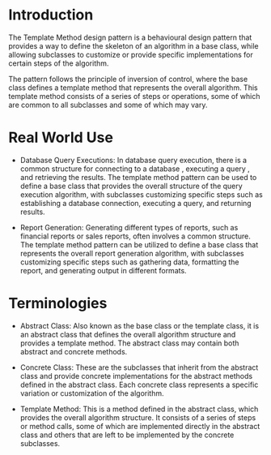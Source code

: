 # Introduction

The Template Method design pattern is a behavioural design pattern that provides a way to define the skeleton of an algorithm in a base class, while allowing subclasses to customize or provide specific implementations for certain steps of the algorithm.

The pattern follows the principle of inversion of control, where the base class defines a template method that represents the overall algorithm. This template method consists of a series of steps or operations, some of which are common to all subclasses and some of which may vary.

# Real World Use

- Database Query Executions: In database query execution, there is a common structure for connecting to a database , executing a query , and retrieving the results. The template method pattern can be used to define a base class that provides  the overall structure
of the query execution algorithm, with subclasses customizing specific steps such as establishing a database connection, executing a query, and returning results.

- Report Generation: Generating different types of reports, such as financial reports or sales reports, often involves a common structure. The template method pattern can be utilized to define a base class that represents the overall report generation algorithm, with subclasses customizing specific steps such as gathering data, formatting the report, and generating output in different formats.

# Terminologies

- Abstract Class: Also known as the base class or the template class, it is an abstract class that defines the overall algorithm structure and provides a template method. The abstract class may contain both abstract and concrete methods.

- Concrete Class: These are the subclasses that inherit from the abstract class and provide concrete implementations for the abstract methods defined in the abstract class. Each concrete class represents a specific variation or customization of the algorithm.

- Template Method: This is a method defined in the abstract class, which provides the overall algorithm structure. It consists of a series of steps or method calls, some of which are implemented directly in the abstract class and others that are left to be implemented by the concrete subclasses.